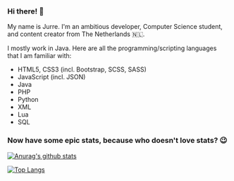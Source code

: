### Hi there! 👋

My name is Jurre. I'm an ambitious developer, Computer Science student, and content creator from The Netherlands 🇳🇱. 

I mostly work in Java. Here are all the programming/scripting languages that I am familiar with:
- HTML5, CSS3 (incl. Bootstrap, SCSS, SASS)
- JavaScript (incl. JSON)
- Java
- PHP
- Python
- XML
- Lua
- SQL

### Now have some epic stats, because who doesn't love stats? 😉
[![Anurag's github stats](https://github-readme-stats.vercel.app/api?username=Jurredr&count_private=true&show_icons=true&theme=radical)](https://github.com/anuraghazra/github-readme-stats)

[![Top Langs](https://github-readme-stats.vercel.app/api/top-langs/?username=Jurredr&layout=compact&theme=radical)](https://github.com/anuraghazra/github-readme-stats)

<!--
**Jurredr/Jurredr** is a ✨ _special_ ✨ repository because its `README.md` (this file) appears on your GitHub profile.

Here are some ideas to get you started:

- 🔭 I’m currently working on ...
- 🌱 I’m currently learning ...
- 👯 I’m looking to collaborate on ...
- 🤔 I’m looking for help with ...
- 💬 Ask me about ...
- 📫 How to reach me: ...
- 😄 Pronouns: ...
- ⚡ Fun fact: ...
-->
